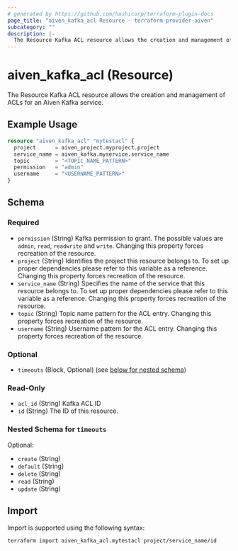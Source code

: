 ```yaml
---
# generated by https://github.com/hashicorp/terraform-plugin-docs
page_title: "aiven_kafka_acl Resource - terraform-provider-aiven"
subcategory: ""
description: |-
  The Resource Kafka ACL resource allows the creation and management of ACLs for an Aiven Kafka service.
---
```


# aiven_kafka_acl (Resource)

The Resource Kafka ACL resource allows the creation and management of ACLs for an Aiven Kafka service.

## Example Usage

```terraform
resource "aiven_kafka_acl" "mytestacl" {
  project      = aiven_project.myproject.project
  service_name = aiven_kafka.myservice.service_name
  topic        = "<TOPIC_NAME_PATTERN>"
  permission   = "admin"
  username     = "<USERNAME_PATTERN>"
}
```

<!-- schema generated by tfplugindocs -->
## Schema

### Required

- `permission` (String) Kafka permission to grant. The possible values are `admin`, `read`, `readwrite` and `write`. Changing this property forces recreation of the resource.
- `project` (String) Identifies the project this resource belongs to. To set up proper dependencies please refer to this variable as a reference. Changing this property forces recreation of the resource.
- `service_name` (String) Specifies the name of the service that this resource belongs to. To set up proper dependencies please refer to this variable as a reference. Changing this property forces recreation of the resource.
- `topic` (String) Topic name pattern for the ACL entry. Changing this property forces recreation of the resource.
- `username` (String) Username pattern for the ACL entry. Changing this property forces recreation of the resource.

### Optional

- `timeouts` (Block, Optional) (see [below for nested schema](#nestedblock--timeouts))

### Read-Only

- `acl_id` (String) Kafka ACL ID
- `id` (String) The ID of this resource.

<a id="nestedblock--timeouts"></a>
### Nested Schema for `timeouts`

Optional:

- `create` (String)
- `default` (String)
- `delete` (String)
- `read` (String)
- `update` (String)

## Import

Import is supported using the following syntax:

```shell
terraform import aiven_kafka_acl.mytestacl project/service_name/id
```
